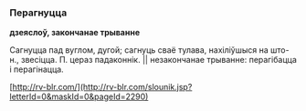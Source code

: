 ### Перагнуцца
**дзеяслоў, закончанае трыванне**

Сагнуцца пад вуглом, дугой; сагнуць сваё тулава, нахіліўшыся на што-н., звесіцца. П. цераз падаконнік. || незакончанае трыванне: перагібацца і перагінацца.

<a rel="author">[http://rv-blr.com/](http://rv-blr.com/slounik.jsp?letterId=0&maskId=0&pageId=2290)</a>
